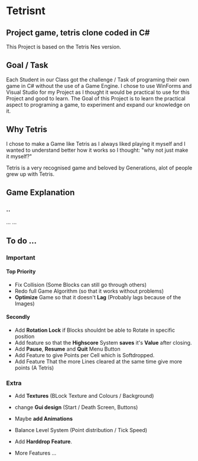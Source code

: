 # Tetrisnt
## Project game, tetris clone coded in C#
This Project is based on the Tetris Nes version.

## Goal / Task

Each Student in our Class got the challenge / Task of programing their own game in C# without the use of a Game Engine.
I chose to use WinForms and Visual Studio for my Project as I thought it would be practical to use for this Project and good to learn. The Goal of this Project is to learn the practical aspect to programing a game, to experiment and expand our knowledge on it.

## Why Tetris

I chose to make a Game like Tetris as I always liked playing it myself and I wanted to understand better how it works so I thought: "why not just make it myself?"

Tetris is a very recognised game and beloved by Generations, alot of people grew up with Tetris.

## Game Explanation
### ..
...
...

## To do ...

### Important

#### Top Priority
- Fix Collision (Some Blocks can still go through others)
- Redo full Game Algorithm (so that it works without problems)
- **Optimize** Game so that it doesn't **Lag** (Probably lags because of the Images)

#### Secondly
- Add **Rotation Lock** if Blocks shouldnt be able to Rotate in specific position
- Add feature so that the **Highscore** System **saves** it's **Value** after closing.
- Add **Pause**, **Resume** and **Quit** Menu Button
- Add Feature to give Points per Cell which is Softdropped.
- Add Feature That the more Lines cleared at the same time give more points (A Tetris)

### Extra
- Add **Textures** (BLock Texture and Colours / Background)
- change **Gui design** (Start / Death Screen, Buttons)
- Maybe **add Animations**
- Balance Level System (Point distribution / Tick Speed)
- Add **Harddrop Feature**.

- More Features ...

